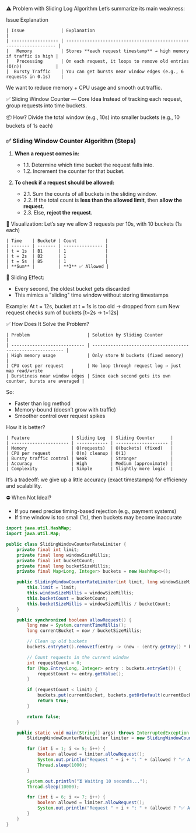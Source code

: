 ⚠️ Problem with Sliding Log Algorithm
Let’s summarize its main weakness:

Issue	Explanation
```
| Issue              | Explanation                                                        |
| ------------------ | ------------------------------------------------------------------ |
|   Memory           | Stores **each request timestamp** → high memory if traffic is high |
|   Processing       | On each request, it loops to remove old entries (O(n))             |
|  Bursty Traffic    | You can get bursts near window edges (e.g., 6 requests in 0.1s)    |
```


We want to reduce memory + CPU usage and smooth out traffic.

✅ Sliding Window Counter — Core Idea
Instead of tracking each request, group requests into time buckets.

📦 How?
Divide the total window (e.g., 10s) into smaller buckets (e.g., 10 buckets of 1s each)

### ✅ Sliding Window Counter Algorithm (Steps)

1. **When a request comes in:**
   - 1.1. Determine which time bucket the request falls into.
   - 1.2. Increment the counter for that bucket.

2. **To check if a request should be allowed:**
   - 2.1. Sum the counts of all buckets in the sliding window.
   - 2.2. If the total count is **less than the allowed limit**, then **allow the request**.
   - 2.3. Else, **reject the request**.


🧊 Visualization:
Let’s say we allow 3 requests per 10s, with 10 buckets (1s each)

```
| Time    | Bucket# | Count           |
| ------- | ------- | --------------- |
| t = 1s  | B1      | 1               |
| t = 2s  | B2      | 1               |
| t = 5s  | B5      | 1               |
| **Sum** |         | **3** ✅ Allowed |

```


🧃 Sliding Effect:
- Every second, the oldest bucket gets discarded
- This mimics a "sliding" time window without storing timestamps

Example:
At t = 12s, bucket at t = 1s is too old → dropped from sum
New request checks sum of buckets [t=2s → t=12s]

✅ How Does It Solve the Problem?
```
| Problem                      | Solution by Sliding Counter                                 |
| ---------------------------- | ----------------------------------------------------------- |
| High memory usage            | Only store N buckets (fixed memory)                         |
| CPU cost per request         | No loop through request log → just map read/write           |
| Burstiness near window edges | Since each second gets its own counter, bursts are averaged |
```


So:

- Faster than log method
- Memory-bound (doesn’t grow with traffic)
- Smoother control over request spikes

How it is better?
```
| Feature                | Sliding Log  | Sliding Counter      |
| ---------------------- | ------------ | -------------------- |
| Memory                 | O(requests)  | O(buckets) (fixed)   |
| CPU per request        | O(n) cleanup | O(1)                 |
| Bursty traffic control | Weak         | Stronger             |
| Accuracy               | High         | Medium (approximate) |
| Complexity             | Simple       | Slightly more logic  |
```


It’s a tradeoff: we give up a little accuracy (exact timestamps) for efficiency and scalability.

⛔ When Not Ideal?
- If you need precise timing-based rejection (e.g., payment systems)
- If time window is too small (1s), then buckets may become inaccurate

```java
import java.util.HashMap;
import java.util.Map;

public class SlidingWindowCounterRateLimiter {
    private final int limit;
    private final long windowSizeMillis;
    private final int bucketCount;
    private final long bucketSizeMillis;
    private final Map<Long, Integer> buckets = new HashMap<>();

    public SlidingWindowCounterRateLimiter(int limit, long windowSizeMillis, int bucketCount) {
        this.limit = limit;
        this.windowSizeMillis = windowSizeMillis;
        this.bucketCount = bucketCount;
        this.bucketSizeMillis = windowSizeMillis / bucketCount;
    }

    public synchronized boolean allowRequest() {
        long now = System.currentTimeMillis();
        long currentBucket = now / bucketSizeMillis;

        // Clean up old buckets
        buckets.entrySet().removeIf(entry -> (now - (entry.getKey() * bucketSizeMillis)) >= windowSizeMillis);

        // Count requests in the current window
        int requestCount = 0;
        for (Map.Entry<Long, Integer> entry : buckets.entrySet()) {
            requestCount += entry.getValue();
        }

        if (requestCount < limit) {
            buckets.put(currentBucket, buckets.getOrDefault(currentBucket, 0) + 1);
            return true;
        }

        return false;
    }

    public static void main(String[] args) throws InterruptedException {
        SlidingWindowCounterRateLimiter limiter = new SlidingWindowCounterRateLimiter(3, 10000, 10);

        for (int i = 1; i <= 5; i++) {
            boolean allowed = limiter.allowRequest();
            System.out.println("Request " + i + ": " + (allowed ? "✅ Allowed" : "❌ Rejected"));
            Thread.sleep(1000);
        }

        System.out.println("⏳ Waiting 10 seconds...");
        Thread.sleep(10000);

        for (int i = 6; i <= 7; i++) {
            boolean allowed = limiter.allowRequest();
            System.out.println("Request " + i + ": " + (allowed ? "✅ Allowed" : "❌ Rejected"));
        }
    }
}
```




